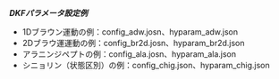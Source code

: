 ***DKFパラメータ設定例***

- 1Dブラウン運動の例：config_adw.josn、hyparam_adw.json
- 2Dブラウ運運動の例：config_br2d.josn、hyparam_br2d.json
- アラニンジペプトの例：config_ala.josn、hyparam_ala.json
- シニョリン（状態区別）の例：config_chig.json、hyparam_chig.json
